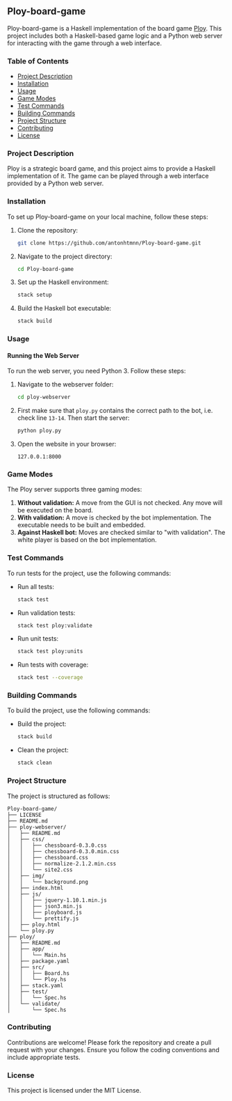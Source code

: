 
## Ploy-board-game

Ploy-board-game is a Haskell implementation of the board game [Ploy](https://en.wikipedia.org/wiki/Ploy_(board_game)). This project includes both a Haskell-based game logic and a Python web server for interacting with the game through a web interface.

### Table of Contents

- [Project Description](#project-description)
- [Installation](#installation)
- [Usage](#usage)
- [Game Modes](#game-modes)
- [Test Commands](#test-commands)
- [Building Commands](#building-commands)
- [Project Structure](#project-structure)
- [Contributing](#contributing)
- [License](#license)

### Project Description

Ploy is a strategic board game, and this project aims to provide a Haskell implementation of it. The game can be played through a web interface provided by a Python web server.

### Installation

To set up Ploy-board-game on your local machine, follow these steps:

1. Clone the repository:
    ```bash
    git clone https://github.com/antonhtmnn/Ploy-board-game.git
    ```
2. Navigate to the project directory:
    ```bash
    cd Ploy-board-game
    ```
3. Set up the Haskell environment:
    ```bash
    stack setup
    ```
4. Build the Haskell bot executable:
    ```bash
    stack build
    ```

### Usage

#### Running the Web Server

To run the web server, you need Python 3. Follow these steps:

1. Navigate to the webserver folder:
    ```bash
    cd ploy-webserver
    ```
2. First make sure that `ploy.py` contains the correct path to the bot, i.e. check line `13-14`. Then start the server:
    ```bash
    python ploy.py
    ```
3. Open the website in your browser:
    ```
    127.0.0.1:8000
    ```

### Game Modes

The Ploy server supports three gaming modes:

1. **Without validation:** A move from the GUI is not checked. Any move will be executed on the board.
2. **With validation:** A move is checked by the bot implementation. The executable needs to be built and embedded.
3. **Against Haskell bot:** Moves are checked similar to "with validation". The white player is based on the bot implementation.

### Test Commands

To run tests for the project, use the following commands:

- Run all tests:
    ```bash
    stack test
    ```
- Run validation tests:
    ```bash
    stack test ploy:validate
    ```
- Run unit tests:
    ```bash
    stack test ploy:units
    ```
- Run tests with coverage:
    ```bash
    stack test --coverage
    ```

### Building Commands

To build the project, use the following commands:

- Build the project:
    ```bash
    stack build
    ```
- Clean the project:
    ```bash
    stack clean
    ```

### Project Structure

The project is structured as follows:

```
Ploy-board-game/
├── LICENSE
├── README.md
├── ploy-webserver/
│   ├── README.md
│   ├── css/
│   │   ├── chessboard-0.3.0.css
│   │   ├── chessboard-0.3.0.min.css
│   │   ├── chessboard.css
│   │   ├── normalize-2.1.2.min.css
│   │   └── site2.css
│   ├── img/
│   │   └── background.png
│   ├── index.html
│   ├── js/
│   │   ├── jquery-1.10.1.min.js
│   │   ├── json3.min.js
│   │   ├── ployboard.js
│   │   └── prettify.js
│   ├── ploy.html
│   └── ploy.py
├── ploy/
│   ├── README.md
│   ├── app/
│   │   └── Main.hs
│   ├── package.yaml
│   ├── src/
│   │   ├── Board.hs
│   │   └── Ploy.hs
│   ├── stack.yaml
│   ├── test/
│   │   └── Spec.hs
│   └── validate/
│       └── Spec.hs
```

### Contributing

Contributions are welcome! Please fork the repository and create a pull request with your changes. Ensure you follow the coding conventions and include appropriate tests.

### License

This project is licensed under the MIT License.

